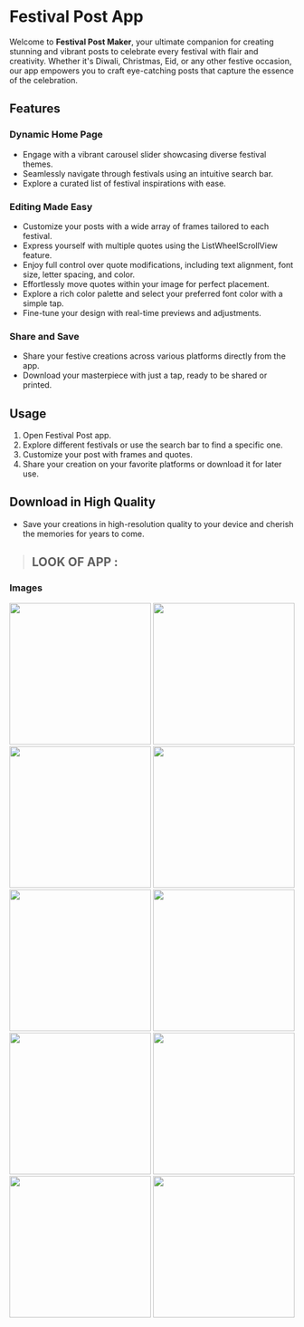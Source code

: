 # Festival Post App

Welcome to **Festival Post Maker**, your ultimate companion for creating stunning and vibrant posts to celebrate every festival with flair and creativity. Whether it's Diwali, Christmas, Eid, or any other festive occasion, our app empowers you to craft eye-catching posts that capture the essence of the celebration.

## Features

### Dynamic Home Page
- Engage with a vibrant carousel slider showcasing diverse festival themes.
- Seamlessly navigate through festivals using an intuitive search bar.
- Explore a curated list of festival inspirations with ease.

### Editing Made Easy
- Customize your posts with a wide array of frames tailored to each festival.
- Express yourself with multiple quotes using the ListWheelScrollView feature.
- Enjoy full control over quote modifications, including text alignment, font size, letter spacing, and color.
- Effortlessly move quotes within your image for perfect placement.
- Explore a rich color palette and select your preferred font color with a simple tap.
- Fine-tune your design with real-time previews and adjustments.

### Share and Save
- Share your festive creations across various platforms directly from the app.
- Download your masterpiece with just a tap, ready to be shared or printed.

## Usage
1. Open Festival Post app.
2. Explore different festivals or use the search bar to find a specific one.
3. Customize your post with frames and quotes.
4. Share your creation on your favorite platforms or download it for later use.

## Download in High Quality  
- Save your creations in high-resolution quality to your device and cherish the memories for years to come.

> ## LOOK OF APP :



### Images




<img src = "https://github.com/imhadiyal/festival_post_app/assets/146731392/26263d78-b1a5-4d31-b851-c25cb92ebebf" width = "250">
<img src = "https://github.com/imhadiyal/festival_post_app/assets/146731392/01e94e44-a3ce-4d60-b8d6-243307758387" width = "250">
<img src = "https://github.com/imhadiyal/festival_post_app/assets/146731392/e022b75c-8105-4eb0-b81c-9b0b2c32db76" width = "250">
<img src = "https://github.com/imhadiyal/festival_post_app/assets/146731392/ca66f701-d867-45f6-bd92-ba2d81df4fef" width = "250">
<img src = "https://github.com/imhadiyal/festival_post_app/assets/146731392/fc498915-c98f-4bbc-834e-d2c937e463da" width = "250">
<img src = "https://github.com/imhadiyal/festival_post_app/assets/146731392/fc85f9ec-c62e-4217-a7dd-dc79afd2ac76" width = "250">
<img src = "https://github.com/imhadiyal/festival_post_app/assets/146731392/60303c3c-bb0b-4dff-8bc7-27ed75e4b72e" width = "250">
<img src = "https://github.com/imhadiyal/festival_post_app/assets/146731392/d8b11c60-c6df-45d1-ac92-3e8753140a5b" width = "250">
<img src = "https://github.com/imhadiyal/festival_post_app/assets/146731392/7877d4a2-10a0-4e03-a76c-5ad8629705cc" width = "250">
<img src = "https://github.com/imhadiyal/festival_post_app/assets/146731392/82752ef8-8e33-4cdd-82e1-9ae7a01f6cb1" width = "250">
